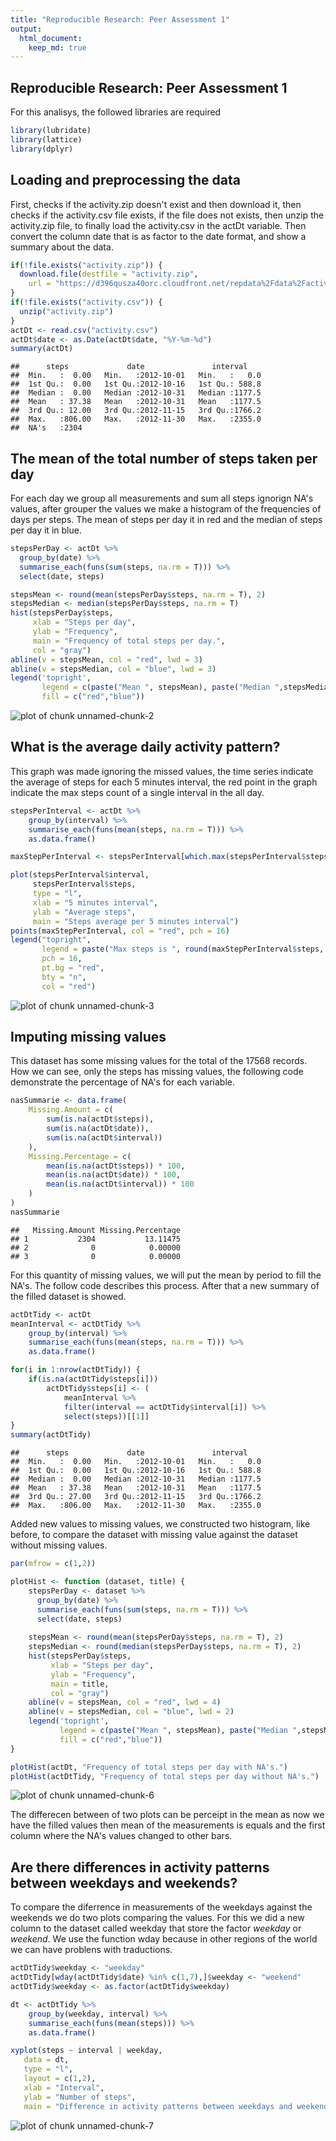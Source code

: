 ```yaml
---
title: "Reproducible Research: Peer Assessment 1"
output: 
  html_document: 
    keep_md: true 
---
```


## Reproducible Research: Peer Assessment 1

For this analisys, the followed libraries are required


```r
library(lubridate)
library(lattice)
library(dplyr)
```

## Loading and preprocessing the data

First, checks if the activity.zip doesn't exist and then download it, then checks if the activity.csv file exists, if the file does not exists, then unzip the activity.zip file, to finally load the activity.csv in the actDt variable. Then convert the column date that is as factor to the date format, and show a summary about the data.



```r
if(!file.exists("activity.zip")) {
  download.file(destfile = "activity.zip", 
    url = "https://d396qusza40orc.cloudfront.net/repdata%2Fdata%2Factivity.zip")
}
if(!file.exists("activity.csv")) {
  unzip("activity.zip")
}
actDt <- read.csv("activity.csv")
actDt$date <- as.Date(actDt$date, "%Y-%m-%d")
summary(actDt)
```

```
##      steps             date               interval     
##  Min.   :  0.00   Min.   :2012-10-01   Min.   :   0.0  
##  1st Qu.:  0.00   1st Qu.:2012-10-16   1st Qu.: 588.8  
##  Median :  0.00   Median :2012-10-31   Median :1177.5  
##  Mean   : 37.38   Mean   :2012-10-31   Mean   :1177.5  
##  3rd Qu.: 12.00   3rd Qu.:2012-11-15   3rd Qu.:1766.2  
##  Max.   :806.00   Max.   :2012-11-30   Max.   :2355.0  
##  NA's   :2304
```


## The mean of the total number of steps taken per day

For each day we group all measurements and sum all steps ignorign NA's values, after grouper the values we make a histogram of the frequencies of days per steps. The mean of steps per day it in red and the median of steps per day it in blue.


```r
stepsPerDay <- actDt %>% 
  group_by(date) %>% 
  summarise_each(funs(sum(steps, na.rm = T))) %>% 
  select(date, steps)

stepsMean <- round(mean(stepsPerDay$steps, na.rm = T), 2)
stepsMedian <- median(stepsPerDay$steps, na.rm = T)
hist(stepsPerDay$steps, 
     xlab = "Steps per day",
     ylab = "Frequency",
     main = "Frequency of total steps per day.", 
     col = "gray")
abline(v = stepsMean, col = "red", lwd = 3)
abline(v = stepsMedian, col = "blue", lwd = 3)
legend('topright', 
       legend = c(paste("Mean ", stepsMean), paste("Median ",stepsMedian)), 
       fill = c("red","blue"))
```

![plot of chunk unnamed-chunk-2](figure/unnamed-chunk-2-1.png)

## What is the average daily activity pattern?

This graph was made ignoring the missed values, the time series indicate the average of steps for each 5 minutes interval, the red point in the graph indicate the max steps count of a single interval in the all day.


```r
stepsPerInterval <- actDt %>%
    group_by(interval) %>%
    summarise_each(funs(mean(steps, na.rm = T))) %>%
    as.data.frame()

maxStepPerInterval <- stepsPerInterval[which.max(stepsPerInterval$steps),]

plot(stepsPerInterval$interval, 
     stepsPerInterval$steps, 
     type = "l", 
     xlab = "5 minutes interval", 
     ylab = "Average steps", 
     main = "Steps average per 5 minutes interval")
points(maxStepPerInterval, col = "red", pch = 16)
legend("topright", 
       legend = paste("Max steps is ", round(maxStepPerInterval$steps, 2)), 
       pch = 16, 
       pt.bg = "red", 
       bty = "n", 
       col = "red")
```

![plot of chunk unnamed-chunk-3](figure/unnamed-chunk-3-1.png)

## Imputing missing values

This dataset has some missing values for the total of the 17568 records. How we can see, only the steps has missing values, the following code demonstrate the percentage of NA's for each variable.


```r
nasSummarie <- data.frame(
    Missing.Amount = c(
        sum(is.na(actDt$steps)),
        sum(is.na(actDt$date)),
        sum(is.na(actDt$interval))
    ),
    Missing.Percentage = c(
        mean(is.na(actDt$steps)) * 100,
        mean(is.na(actDt$date)) * 100,
        mean(is.na(actDt$interval)) * 100
    )
)
nasSummarie
```

```
##   Missing.Amount Missing.Percentage
## 1           2304           13.11475
## 2              0            0.00000
## 3              0            0.00000
```


For this quantity of missing values, we will put the mean by period to fill the NA's. The follow code describes this process. After that a new summary of the filled dataset is showed.


```r
actDtTidy <- actDt
meanInterval <- actDtTidy %>% 
    group_by(interval) %>% 
    summarise_each(funs(mean(steps, na.rm = T))) %>% 
    as.data.frame()

for(i in 1:nrow(actDtTidy)) {
    if(is.na(actDtTidy$steps[i]))
        actDtTidy$steps[i] <- (
            meanInterval %>% 
            filter(interval == actDtTidy$interval[i]) %>% 
            select(steps))[[1]]
}
summary(actDtTidy)
```

```
##      steps             date               interval     
##  Min.   :  0.00   Min.   :2012-10-01   Min.   :   0.0  
##  1st Qu.:  0.00   1st Qu.:2012-10-16   1st Qu.: 588.8  
##  Median :  0.00   Median :2012-10-31   Median :1177.5  
##  Mean   : 37.38   Mean   :2012-10-31   Mean   :1177.5  
##  3rd Qu.: 27.00   3rd Qu.:2012-11-15   3rd Qu.:1766.2  
##  Max.   :806.00   Max.   :2012-11-30   Max.   :2355.0
```

Added new values to missing values, we constructed two histogram, like before, to compare the dataset with missing value against the dataset without missing values.


```r
par(mfrow = c(1,2))

plotHist <- function (dataset, title) {
    stepsPerDay <- dataset %>% 
      group_by(date) %>% 
      summarise_each(funs(sum(steps, na.rm = T))) %>% 
      select(date, steps)
    
    stepsMean <- round(mean(stepsPerDay$steps, na.rm = T), 2)
    stepsMedian <- round(median(stepsPerDay$steps, na.rm = T), 2)
    hist(stepsPerDay$steps, 
         xlab = "Steps per day",
         ylab = "Frequency",
         main = title, 
         col = "gray")
    abline(v = stepsMean, col = "red", lwd = 4)
    abline(v = stepsMedian, col = "blue", lwd = 2)
    legend('topright', 
           legend = c(paste("Mean ", stepsMean), paste("Median ",stepsMedian)), 
           fill = c("red","blue"))
}

plotHist(actDt, "Frequency of total steps per day with NA's.")
plotHist(actDtTidy, "Frequency of total steps per day without NA's.")
```

![plot of chunk unnamed-chunk-6](figure/unnamed-chunk-6-1.png)

The differecen between of two plots can be perceipt in the mean as now we have the filled values then mean of the measurements is equals and the first column where the NA's values changed to other bars.

## Are there differences in activity patterns between weekdays and weekends?

To compare the diferrence in measurements of the weekdays against the weekends we do two plots comparing the values. For this we did a new column to the dataset called weekday that store the factor *weekday* or *weekend*. We use the function wday because in other regions of the world we can have problens with traductions.


```r
actDtTidy$weekday <- "weekday"
actDtTidy[wday(actDtTidy$date) %in% c(1,7),]$weekday <- "weekend"
actDtTidy$weekday <- as.factor(actDtTidy$weekday)

dt <- actDtTidy %>% 
    group_by(weekday, interval) %>% 
    summarise_each(funs(mean(steps))) %>% 
    as.data.frame()

xyplot(steps ~ interval | weekday, 
   data = dt, 
   type = "l", 
   layout = c(1,2),
   xlab = "Interval",
   ylab = "Number of steps",
   main = "Difference in activity patterns between weekdays and weekends")
```

![plot of chunk unnamed-chunk-7](figure/unnamed-chunk-7-1.png)

